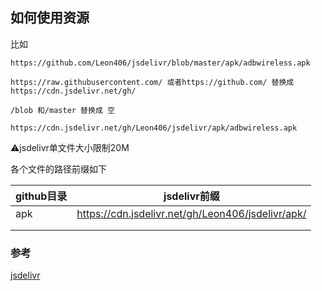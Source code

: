 ## 如何使用资源

比如

```
https://github.com/Leon406/jsdelivr/blob/master/apk/adbwireless.apk

https://raw.githubusercontent.com/ 或者https://github.com/ 替换成 https://cdn.jsdelivr.net/gh/

/blob 和/master 替换成 空

https://cdn.jsdelivr.net/gh/Leon406/jsdelivr/apk/adbwireless.apk
```



:warning:jsdelivr单文件大小限制20M



各个文件的路径前缀如下

| github目录 | jsdelivr前缀                                      |
| ---------- | ------------------------------------------------- |
| apk        | https://cdn.jsdelivr.net/gh/Leon406/jsdelivr/apk/ |
|            |                                                   |
|            |                                                   |





### 参考

[jsdelivr](https://www.jsdelivr.com/?docs=gh)

